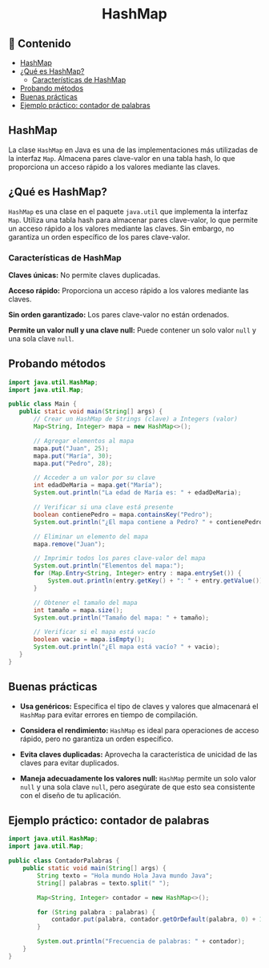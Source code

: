<h1 align="center">HashMap </h1>

<h2>📑 Contenido</h2>

- [HashMap](#hashmap)
- [¿Qué es HashMap?](#qué-es-hashmap)
  - [Características de HashMap](#características-de-hashmap)
- [Probando métodos](#probando-métodos)
- [Buenas prácticas](#buenas-prácticas)
- [Ejemplo práctico: contador de palabras](#ejemplo-práctico-contador-de-palabras)

## HashMap

La clase `HashMap` en Java es una de las implementaciones más utilizadas de la interfaz `Map`. Almacena pares clave-valor en una tabla hash, lo que proporciona un acceso rápido a los valores mediante las claves.

## ¿Qué es HashMap?

`HashMap` es una clase en el paquete `java.util` que implementa la interfaz `Map`. Utiliza una tabla hash para almacenar pares clave-valor, lo que permite un acceso rápido a los valores mediante las claves. Sin embargo, no garantiza un orden específico de los pares clave-valor.

### Características de HashMap

**Claves únicas:** No permite claves duplicadas.

**Acceso rápido:** Proporciona un acceso rápido a los valores mediante las claves.

**Sin orden garantizado:** Los pares clave-valor no están ordenados.

**Permite un valor null y una clave null:** Puede contener un solo valor `null` y una sola clave `null`.

## Probando métodos

```java
import java.util.HashMap;
import java.util.Map;

public class Main {
   public static void main(String[] args) {
       // Crear un HashMap de Strings (clave) a Integers (valor)
       Map<String, Integer> mapa = new HashMap<>();

       // Agregar elementos al mapa
       mapa.put("Juan", 25);
       mapa.put("María", 30);
       mapa.put("Pedro", 28);

       // Acceder a un valor por su clave
       int edadDeMaria = mapa.get("María");
       System.out.println("La edad de María es: " + edadDeMaria);

       // Verificar si una clave está presente
       boolean contienePedro = mapa.containsKey("Pedro");
       System.out.println("¿El mapa contiene a Pedro? " + contienePedro);

       // Eliminar un elemento del mapa
       mapa.remove("Juan");

       // Imprimir todos los pares clave-valor del mapa
       System.out.println("Elementos del mapa:");
       for (Map.Entry<String, Integer> entry : mapa.entrySet()) {
           System.out.println(entry.getKey() + ": " + entry.getValue());
       }

       // Obtener el tamaño del mapa
       int tamaño = mapa.size();
       System.out.println("Tamaño del mapa: " + tamaño);

       // Verificar si el mapa está vacío
       boolean vacio = mapa.isEmpty();
       System.out.println("¿El mapa está vacío? " + vacio);
   }
}
```

## Buenas prácticas

- **Usa genéricos:** Especifica el tipo de claves y valores que almacenará el `HashMap` para evitar errores en tiempo de compilación.

- **Considera el rendimiento:** `HashMap` es ideal para operaciones de acceso rápido, pero no garantiza un orden específico.

- **Evita claves duplicadas:** Aprovecha la característica de unicidad de las claves para evitar duplicados.

- **Maneja adecuadamente los valores null:** `HashMap` permite un solo valor `null` y una sola clave `null`, pero asegúrate de que esto sea consistente con el diseño de tu aplicación.

## Ejemplo práctico: contador de palabras

```java
import java.util.HashMap;
import java.util.Map;

public class ContadorPalabras {
    public static void main(String[] args) {
        String texto = "Hola mundo Hola Java mundo Java";
        String[] palabras = texto.split(" ");

        Map<String, Integer> contador = new HashMap<>();

        for (String palabra : palabras) {
            contador.put(palabra, contador.getOrDefault(palabra, 0) + 1);
        }

        System.out.println("Frecuencia de palabras: " + contador);
    }
}
```
